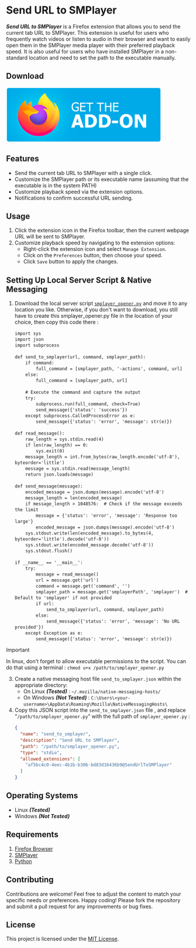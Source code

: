 # Send URL to SMPlayer

***Send URL to SMPlayer*** is a Firefox extension that allows you to send the current tab URL to SMPlayer.
This extension is useful for users who frequently watch videos or listen to audio in their browser and want to easily open them in the SMPlayer media player with their preferred playback speed.
It is also useful for users who have installed SMPlayer in a non-standard location and need to set the path to the executable manually.

## Download
[<img src="./assets/firefox_addons.png">](https://addons.mozilla.org/en-US/firefox/addon/send-url-to-smplayer/)

## Features

- Send the current tab URL to SMPlayer with a single click.
- Customize the SMPlayer path or its executable name (assuming that the executable is in the system PATH)
- Customize playback speed via the extension options.
- Notifications to confirm successful URL sending.

## Usage

1. Click the extension icon in the Firefox toolbar, then the current webpage URL will be sent to SMPlayer.
2. Customize playback speed by navigating to the extension options:
    - Right-click the extension icon and select `Manage Extension`.
    - Click on the `Preferences` button, then choose your speed.
    - Click `Save` button to apply the changes.

## Setting Up Local Server Script & Native Messaging

1. Download the local server script [`smplayer_opener.py`](https://github.com/RachidTagzen/Send-URL-to-SMPlayer/blob/main/smplayer_opener.py) and move it to any location you like.
Otherwise, if you don't want to download, you still have to create this smplayer_opener.py file in the location of your choice, then copy this code there :
    ```
    import sys
    import json
    import subprocess
    
    def send_to_smplayer(url, command, smplayer_path):
        if command:
            full_command = [smplayer_path, '-actions', command, url]
        else:
            full_command = [smplayer_path, url]
    
        # Execute the command and capture the output
        try:
            subprocess.run(full_command, check=True)
            send_message({'status': 'success'})
        except subprocess.CalledProcessError as e:
            send_message({'status': 'error', 'message': str(e)})
    
    def read_message():
        raw_length = sys.stdin.read(4)
        if len(raw_length) == 0:
            sys.exit(0)
        message_length = int.from_bytes(raw_length.encode('utf-8'), byteorder='little')
        message = sys.stdin.read(message_length)
        return json.loads(message)
    
    def send_message(message):
        encoded_message = json.dumps(message).encode('utf-8')
        message_length = len(encoded_message)
        if message_length > 1048576:  # Check if the message exceeds the limit
            message = {'status': 'error', 'message': 'Response too large'}
            encoded_message = json.dumps(message).encode('utf-8')
        sys.stdout.write(len(encoded_message).to_bytes(4, byteorder='little').decode('utf-8'))
        sys.stdout.write(encoded_message.decode('utf-8'))
        sys.stdout.flush()
    
    if __name__ == '__main__':
        try:
            message = read_message()
            url = message.get('url')
            command = message.get('command', '')
            smplayer_path = message.get('smplayerPath', 'smplayer')  # Default to 'smplayer' if not provided
            if url:
                send_to_smplayer(url, command, smplayer_path)
            else:
                send_message({'status': 'error', 'message': 'No URL provided'})
        except Exception as e:
            send_message({'status': 'error', 'message': str(e)})
    ```

> [!IMPORTANT]
> In linux, don't forget to allow executable permissions to the script.
> You can do that using a terminal : `chmod u+x /path/to/smplayer_opener.py`

3.  Create a native messaging host file `send_to_smplayer.json` within the appropriate directory:
    - On Linux ***(Tested)*** : `~/.mozilla/native-messaging-hosts/`
    - On Windows ***(Not Tested)*** : `C:\Users\<your-username>\AppData\Roaming\Mozilla\NativeMessagingHosts\`
3. Copy this JSON script into the `send_to_smplayer.json` file , and replace "`/path/to/smplayer_opener.py`" with the full path of `smplayer_opener.py` : 
    ```json
    {
      "name": "send_to_smplayer",
      "description": "Send URL to SMPlayer",
      "path": "/path/to/smplayer_opener.py",
      "type": "stdio",
      "allowed_extensions": [
        "af5bc4c0-4eec-4b1b-b30b-bd83d16436b9@SendUrlToSMPlayer"
      ]
    }
    ```

## Operating Systems

- Linux ***(Tested)***
- Windows ***(Not Tested)***

## Requirements

1. [Firefox Browser](https://www.mozilla.org)
2. [SMPlayer](https://www.smplayer.info/)
3. [Python](https://www.python.org/downloads/)


## Contributing

Contributions are welcome!
Feel free to adjust the content to match your specific needs or preferences. Happy coding!
 Please fork the repository and submit a pull request for any improvements or bug fixes.

## License

This project is licensed under the [MIT License](https://choosealicense.com/licenses/mit/).



